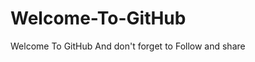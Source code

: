 # Welcome-To-GitHub
Welcome To GitHub                           And don't forget to Follow and share
